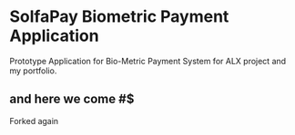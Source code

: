 # SolfaPay Biometric Payment Application
Prototype Application for Bio-Metric Payment System for ALX project and my portfolio.

## and here we come #$

Forked again 
